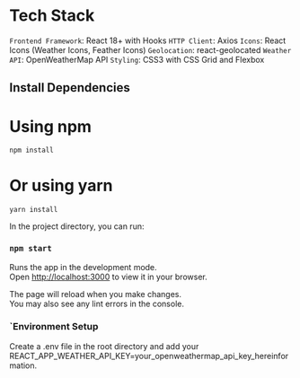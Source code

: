 # Tech Stack

`Frontend Framework`: React 18+ with Hooks
`HTTP Client`: Axios
`Icons`: React Icons (Weather Icons, Feather Icons)
`Geolocation`: react-geolocated
`Weather API`: OpenWeatherMap API
`Styling`: CSS3 with CSS Grid and Flexbox


## Install Dependencies
# Using npm
`npm install`

# Or using yarn
`yarn install`

In the project directory, you can run:

### `npm start`

Runs the app in the development mode.\
Open [http://localhost:3000](http://localhost:3000) to view it in your browser.

The page will reload when you make changes.\
You may also see any lint errors in the console.

### `Environment Setup
Create a .env file in the root directory and add your 
REACT_APP_WEATHER_API_KEY=your_openweathermap_api_key_hereinformation.

